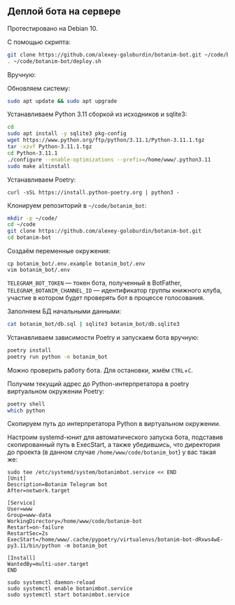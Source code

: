 ## Деплой бота на сервере

Протестировано на Debian 10.

С помощью скрипта:

```bash
git clone https://github.com/alexey-goloburdin/botanim-bot.git ~/code/botanim-bot
. ~/code/botanim-bot/deploy.sh
```

Вручную:

Обновляем систему:

```bash
sudo apt update && sudo apt upgrade
```

Устанавливаем Python 3.11 сборкой из исходников и sqlite3:

```bash
cd
sudo apt install -y sqlite3 pkg-config
wget https://www.python.org/ftp/python/3.11.1/Python-3.11.1.tgz
tar -xzvf Python-3.11.1.tgz
cd Python-3.11.1
./configure --enable-optimizations --prefix=/home/www/.python3.11
sudo make altinstall
```

Устанавливаем Poetry:

```basj
curl -sSL https://install.python-poetry.org | python3 -
```

Клонируем репозиторий в `~/code/botanim_bot`:

```bash
mkdir -p ~/code/
cd ~/code
git clone https://github.com/alexey-goloburdin/botanim-bot.git
cd botanim-bot
```

Создаём переменные окружения:

```
cp botanim_bot/.env.example botanim_bot/.env
vim botanim_bot/.env
```

`TELEGRAM_BOT_TOKEN` — токен бота, полученный в BotFather, `TELEGRAM_BOTANIM_CHANNEL_ID` — идентификатор группы книжного клуба, участие в котором будет проверять бот в процессе голосования.

Заполняем БД начальными данными:

```bash
cat botanim_bot/db.sql | sqlite3 botanim_bot/db.sqlite3
```

Устанавливаем зависимости Poetry и запускаем бота вручную:

```bash
poetry install
poetry run python -m botanim_bot
```

Можно проверить работу бота. Для остановки, жмём `CTRL`+`C`.

Получим текущий адрес до Python-интерпретатора в poetry виртуальном окружении Poetry:

```bash
poetry shell
which python
```

Скопируем путь до интерпретатора Python в виртуальном окружении.

Настроим systemd-юнит для автоматического запуска бота, подставив скопированный путь в ExecStart, а также убедившись,
что директория до проекта (в данном случае `/home/www/code/botanim_bot`) у вас такая же:

```
sudo tee /etc/systemd/system/botanimbot.service << END
[Unit]
Description=Botanim Telegram bot
After=network.target

[Service]
User=www
Group=www-data
WorkingDirectory=/home/www/code/botanim-bot
Restart=on-failure
RestartSec=2s
ExecStart=/home/www/.cache/pypoetry/virtualenvs/botanim-bot-dRxws4wE-py3.11/bin/python -m botanim_bot

[Install]
WantedBy=multi-user.target
END

sudo systemctl daemon-reload
sudo systemctl enable botanimbot.service
sudo systemctl start botanimbot.service
```
